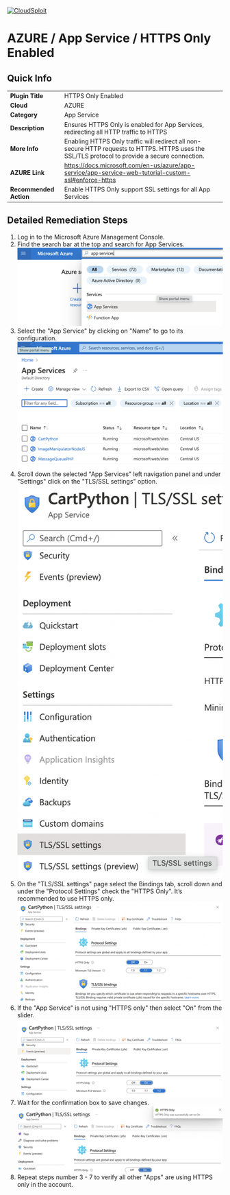 [![CloudSploit](https://cloudsploit.com/img/logo-new-big-text-100.png "CloudSploit")](https://cloudsploit.com)

# AZURE / App Service / HTTPS Only Enabled

## Quick Info

| | |
|-|-|
| **Plugin Title** | HTTPS Only Enabled |
| **Cloud** | AZURE |
| **Category** | App Service |
| **Description** | Ensures HTTPS Only is enabled for App Services, redirecting all HTTP traffic to HTTPS |
| **More Info** | Enabling HTTPS Only traffic will redirect all non-secure HTTP requests to HTTPS. HTTPS uses the SSL/TLS protocol to provide a secure connection. |
| **AZURE Link** | https://docs.microsoft.com/en-us/azure/app-service/app-service-web-tutorial-custom-ssl#enforce-https |
| **Recommended Action** | Enable HTTPS Only support SSL settings for all App Services |

## Detailed Remediation Steps

1. Log in to the Microsoft Azure Management Console.
2. Find the search bar at the top and search for App Services. </br> <img src="/resources/azure/appservice/https-only-enabled/step2.png"/>
3. Select the "App Service" by clicking on "Name" to go to its configuration.</br> <img src="/resources/azure/appservice/https-only-enabled/step3.png"/>
4. Scroll down the selected "App Services" left navigation panel and under "Settings" click on the "TLS/SSL settings" option.</br> <img src="/resources/azure/appservice/https-only-enabled/step4.png"/>
5. On the "TLS/SSL settings" page select the Bindings tab, scroll down and under the "Protocol Settings" check the "HTTPS Only". It’s recommended to use HTTPS only.</br> <img src="/resources/azure/appservice/https-only-enabled/step5.png"/>
6. If the "App Service" is not using "HTTPS only" then select "On" from the slider.</br> <img src="/resources/azure/appservice/https-only-enabled/step6.png"/>
7. Wait for the confirmation box to save changes.</br> <img src="/resources/azure/appservice/https-only-enabled/step7.png"/>
8. Repeat steps number 3 - 7 to verify all other "Apps" are using HTTPS only in the account.</br>
